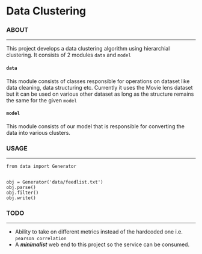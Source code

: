 # Data Clustering

### ABOUT
___
This project develops a  data clustering algorithm using hierarchial clustering.
It consists of 2 modules ```data``` and ```model```
#### ```data```
This module consists of classes responsible for operations on dataset like data cleaning, data structuring etc.
Currently it uses the Movie lens dataset but it can be used on various other dataset as long as the structure remains the same for the given ```model```
#### ```model```
This module consists of our model that is responsible for converting the data into various clusters.

### USAGE
___
```
from data import Generator


obj = Generator('data/feedlist.txt')
obj.parse()
obj.filter()
obj.write()
```


### TODO
___
+ Ability to take on different metrics instead of the hardcoded one i.e. ```pearson correlation```
+ A ***minimalist*** web end to this project so the service can be consumed.